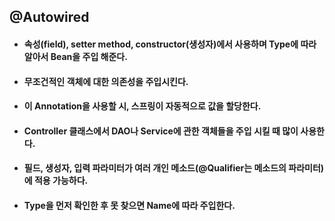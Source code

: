 ## @Autowired
* #### 속성(field), setter method, constructor(생성자)에서 사용하며 Type에 따라 알아서 Bean을 주입 해준다.
* #### 무조건적인 객체에 대한 의존성을 주입시킨다.
* #### 이 Annotation을 사용할 시, 스프링이 자동적으로 값을 할당한다.
* #### Controller 클래스에서 DAO나 Service에 관한 객체들을 주입 시킬 때 많이 사용한다.

* #### 필드, 생성자, 입력 파라미터가 여러 개인 메소드(@Qualifier는 메소드의 파라미터)에 적용 가능하다.

* #### Type을 먼저 확인한 후 못 찾으면 Name에 따라 주입한다.